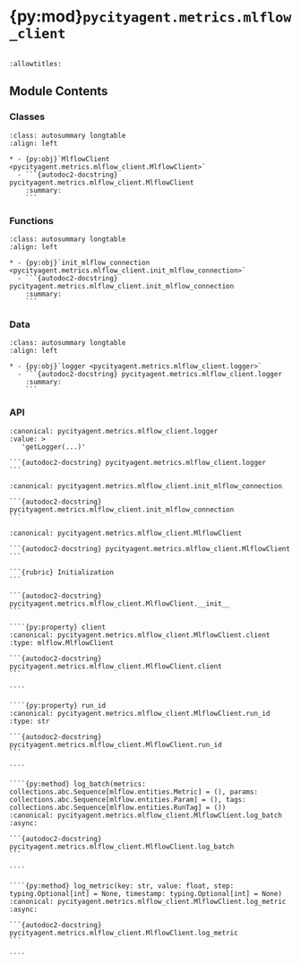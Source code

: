# {py:mod}`pycityagent.metrics.mlflow_client`

```{py:module} pycityagent.metrics.mlflow_client
```

```{autodoc2-docstring} pycityagent.metrics.mlflow_client
:allowtitles:
```

## Module Contents

### Classes

````{list-table}
:class: autosummary longtable
:align: left

* - {py:obj}`MlflowClient <pycityagent.metrics.mlflow_client.MlflowClient>`
  - ```{autodoc2-docstring} pycityagent.metrics.mlflow_client.MlflowClient
    :summary:
    ```
````

### Functions

````{list-table}
:class: autosummary longtable
:align: left

* - {py:obj}`init_mlflow_connection <pycityagent.metrics.mlflow_client.init_mlflow_connection>`
  - ```{autodoc2-docstring} pycityagent.metrics.mlflow_client.init_mlflow_connection
    :summary:
    ```
````

### Data

````{list-table}
:class: autosummary longtable
:align: left

* - {py:obj}`logger <pycityagent.metrics.mlflow_client.logger>`
  - ```{autodoc2-docstring} pycityagent.metrics.mlflow_client.logger
    :summary:
    ```
````

### API

````{py:data} logger
:canonical: pycityagent.metrics.mlflow_client.logger
:value: >
   'getLogger(...)'

```{autodoc2-docstring} pycityagent.metrics.mlflow_client.logger
```

````

````{py:function} init_mlflow_connection(config: dict, experiment_uuid: str, mlflow_run_name: typing.Optional[str] = None, experiment_name: typing.Optional[str] = None, experiment_description: typing.Optional[str] = None, experiment_tags: typing.Optional[dict[str, typing.Any]] = None) -> tuple[str, tuple[str, mlflow.MlflowClient, mlflow.entities.Run, str]]
:canonical: pycityagent.metrics.mlflow_client.init_mlflow_connection

```{autodoc2-docstring} pycityagent.metrics.mlflow_client.init_mlflow_connection
```
````

`````{py:class} MlflowClient(config: dict, experiment_uuid: str, mlflow_run_name: typing.Optional[str] = None, experiment_name: typing.Optional[str] = None, experiment_description: typing.Optional[str] = None, experiment_tags: typing.Optional[dict[str, typing.Any]] = None, run_id: typing.Optional[str] = None)
:canonical: pycityagent.metrics.mlflow_client.MlflowClient

```{autodoc2-docstring} pycityagent.metrics.mlflow_client.MlflowClient
```

```{rubric} Initialization
```

```{autodoc2-docstring} pycityagent.metrics.mlflow_client.MlflowClient.__init__
```

````{py:property} client
:canonical: pycityagent.metrics.mlflow_client.MlflowClient.client
:type: mlflow.MlflowClient

```{autodoc2-docstring} pycityagent.metrics.mlflow_client.MlflowClient.client
```

````

````{py:property} run_id
:canonical: pycityagent.metrics.mlflow_client.MlflowClient.run_id
:type: str

```{autodoc2-docstring} pycityagent.metrics.mlflow_client.MlflowClient.run_id
```

````

````{py:method} log_batch(metrics: collections.abc.Sequence[mlflow.entities.Metric] = (), params: collections.abc.Sequence[mlflow.entities.Param] = (), tags: collections.abc.Sequence[mlflow.entities.RunTag] = ())
:canonical: pycityagent.metrics.mlflow_client.MlflowClient.log_batch
:async:

```{autodoc2-docstring} pycityagent.metrics.mlflow_client.MlflowClient.log_batch
```

````

````{py:method} log_metric(key: str, value: float, step: typing.Optional[int] = None, timestamp: typing.Optional[int] = None)
:canonical: pycityagent.metrics.mlflow_client.MlflowClient.log_metric
:async:

```{autodoc2-docstring} pycityagent.metrics.mlflow_client.MlflowClient.log_metric
```

````

`````
